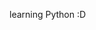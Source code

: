 learning Python :D

<!---
pablolevs/pablolevs is a ✨ special ✨ repository because its `README.md` (this file) appears on your GitHub profile.
You can click the Preview link to take a look at your changes.
--->
